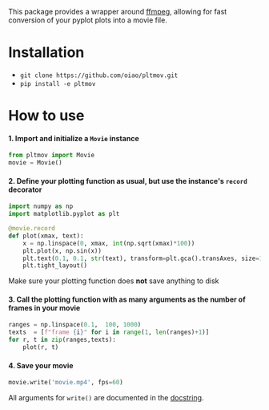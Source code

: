 This package provides a wrapper around [ffmpeg](http://ffmpeg.org/), allowing for fast conversion of your pyplot plots into a movie file.


# Installation
  * `git clone https://github.com/oiao/pltmov.git`
  * `pip install -e pltmov`


# How to use

#### 1. Import and initialize a `Movie` instance
```python
from pltmov import Movie
movie = Movie()
````

#### 2. Define your plotting function as usual, but use the instance's `record` decorator
```python
import numpy as np
import matplotlib.pyplot as plt

@movie.record
def plot(xmax, text):
    x = np.linspace(0, xmax, int(np.sqrt(xmax)*100))
    plt.plot(x, np.sin(x))
    plt.text(0.1, 0.1, str(text), transform=plt.gca().transAxes, size=18)
    plt.tight_layout()
````
Make sure your plotting function does **not** save anything to disk

#### 3. Call the plotting function with as many arguments as the number of frames in your movie
```python
ranges = np.linspace(0.1,  100, 1000)
texts  = [f"frame {i}" for i in range(1, len(ranges)+1)]
for r, t in zip(ranges,texts):
    plot(r, t)
```

#### 4. Save your movie
```python
movie.write('movie.mp4', fps=60)
```

All arguments for `write()` are documented in the [docstring](https://github.com/oiao/pltmov/blob/master/pltmov/movie.py#L54).
